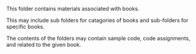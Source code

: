 This folder contains materials associated with books.  

This may include sub folders for catagories of books and sub-folders for specific books.

The contents of the folders may contain sample code, code assignments, and related to the given book.
